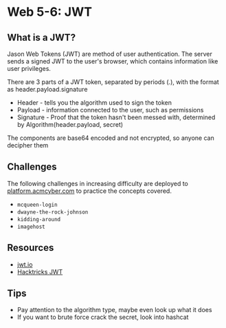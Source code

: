 # Web 5-6: JWT

## What is a JWT?
Jason Web Tokens (JWT) are method of user authentication. The server sends a signed JWT to the user's browser, which contains information like user privileges.

There are 3 parts of a JWT token, separated by periods (.), with the format as header.payload.signature
- Header - tells you the algorithm used to sign the token
- Payload -  information connected to the user, such as permissions
- Signature - Proof that the token hasn't been messed with, determined by Algorithm(header.payload, secret)

The components are base64 encoded and not encrypted, so anyone can decipher them

## Challenges
The following challenges in increasing difficulty are deployed to [platform.acmcyber.com](https://platform.acmcyber.com) to practice the concepts covered.

- `mcqueen-login`
- `dwayne-the-rock-johnson`
- `kidding-around`
- `imagehost`

## Resources
- [jwt.io](https://jwt.io/)
- [Hacktricks JWT](https://hacktricks.boitatech.com.br/pentesting-web/hacking-jwt-json-web-tokens)

## Tips
- Pay attention to the algorithm type, maybe even look up what it does
- If you want to brute force crack the secret, look into hashcat
